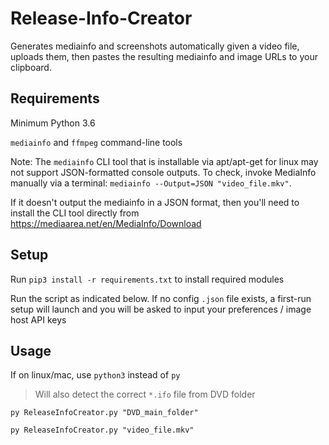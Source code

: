 # Release-Info-Creator
Generates mediainfo and screenshots automatically given a video file, uploads them, then pastes the resulting mediainfo and image URLs to your clipboard.



## Requirements
Minimum Python 3.6

`mediainfo` and `ffmpeg` command-line tools

Note: The `mediainfo` CLI tool that is installable via apt/apt-get for linux may not support JSON-formatted console outputs. To check, invoke MediaInfo manually via a terminal: `mediainfo --Output=JSON "video_file.mkv"`. 

If it doesn't output the mediainfo in a JSON format, then you'll need to install the CLI tool directly from https://mediaarea.net/en/MediaInfo/Download



## Setup
Run `pip3 install -r requirements.txt` to install required modules

Run the script as indicated below. If no config `.json` file exists, a first-run setup will launch and you will be asked to input your preferences / image host API keys



## Usage

If on linux/mac, use `python3` instead of `py`

> Will also detect the correct `*.ifo` file from DVD folder

    py ReleaseInfoCreator.py "DVD_main_folder"

    py ReleaseInfoCreator.py "video_file.mkv"
